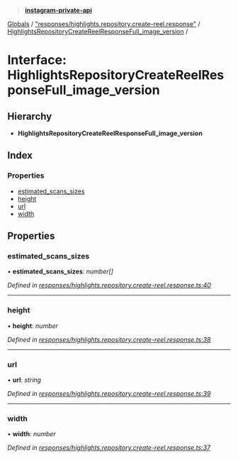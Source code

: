 > **[instagram-private-api](../README.md)**

[Globals](../README.md) / ["responses/highlights.repository.create-reel.response"](../modules/_responses_highlights_repository_create_reel_response_.md) / [HighlightsRepositoryCreateReelResponseFull_image_version](_responses_highlights_repository_create_reel_response_.highlightsrepositorycreatereelresponsefull_image_version.md) /

# Interface: HighlightsRepositoryCreateReelResponseFull_image_version

## Hierarchy

* **HighlightsRepositoryCreateReelResponseFull_image_version**

## Index

### Properties

* [estimated_scans_sizes](_responses_highlights_repository_create_reel_response_.highlightsrepositorycreatereelresponsefull_image_version.md#estimated_scans_sizes)
* [height](_responses_highlights_repository_create_reel_response_.highlightsrepositorycreatereelresponsefull_image_version.md#height)
* [url](_responses_highlights_repository_create_reel_response_.highlightsrepositorycreatereelresponsefull_image_version.md#url)
* [width](_responses_highlights_repository_create_reel_response_.highlightsrepositorycreatereelresponsefull_image_version.md#width)

## Properties

###  estimated_scans_sizes

• **estimated_scans_sizes**: *number[]*

*Defined in [responses/highlights.repository.create-reel.response.ts:40](https://github.com/dilame/instagram-private-api/blob/173bc62/src/responses/highlights.repository.create-reel.response.ts#L40)*

___

###  height

• **height**: *number*

*Defined in [responses/highlights.repository.create-reel.response.ts:38](https://github.com/dilame/instagram-private-api/blob/173bc62/src/responses/highlights.repository.create-reel.response.ts#L38)*

___

###  url

• **url**: *string*

*Defined in [responses/highlights.repository.create-reel.response.ts:39](https://github.com/dilame/instagram-private-api/blob/173bc62/src/responses/highlights.repository.create-reel.response.ts#L39)*

___

###  width

• **width**: *number*

*Defined in [responses/highlights.repository.create-reel.response.ts:37](https://github.com/dilame/instagram-private-api/blob/173bc62/src/responses/highlights.repository.create-reel.response.ts#L37)*